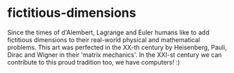 # fictitious-dimensions
Since the times of d'Alembert, Lagrange and Euler humans like to add fictitious dimensions to their real-world physical and mathematical problems. This art was perfected in the XX-th century by Heisenberg, Pauli, Dirac and Wigner in their 'matrix mechanics'. In the XXI-st century we can contribute to this proud tradition too, we have computers! :)
